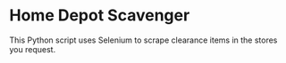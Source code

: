 # Home Depot Scavenger

This Python script uses Selenium to scrape clearance items in the stores you request. 